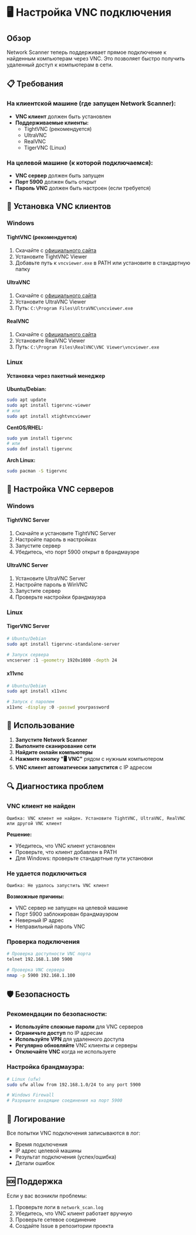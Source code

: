 # 🖥️ Настройка VNC подключения

## Обзор

Network Scanner теперь поддерживает прямое подключение к найденным компьютерам через VNC. Это позволяет быстро получить удаленный доступ к компьютерам в сети.

## 📋 Требования

### На клиентской машине (где запущен Network Scanner):
- **VNC клиент** должен быть установлен
- **Поддерживаемые клиенты:**
  - TightVNC (рекомендуется)
  - UltraVNC
  - RealVNC
  - TigerVNC (Linux)

### На целевой машине (к которой подключаемся):
- **VNC сервер** должен быть запущен
- **Порт 5900** должен быть открыт
- **Пароль VNC** должен быть настроен (если требуется)

## 🚀 Установка VNC клиентов

### Windows

#### TightVNC (рекомендуется)
1. Скачайте с [официального сайта](https://www.tightvnc.com/download.php)
2. Установите TightVNC Viewer
3. Добавьте путь к `vncviewer.exe` в PATH или установите в стандартную папку

#### UltraVNC
1. Скачайте с [официального сайта](https://www.uvnc.com/downloads/ultravnc.html)
2. Установите UltraVNC Viewer
3. Путь: `C:\Program Files\UltraVNC\vncviewer.exe`

#### RealVNC
1. Скачайте с [официального сайта](https://www.realvnc.com/download/viewer/)
2. Установите RealVNC Viewer
3. Путь: `C:\Program Files\RealVNC\VNC Viewer\vncviewer.exe`

### Linux

#### Установка через пакетный менеджер

**Ubuntu/Debian:**
```bash
sudo apt update
sudo apt install tigervnc-viewer
# или
sudo apt install xtightvncviewer
```

**CentOS/RHEL:**
```bash
sudo yum install tigervnc
# или
sudo dnf install tigervnc
```

**Arch Linux:**
```bash
sudo pacman -S tigervnc
```

## 🔧 Настройка VNC серверов

### Windows

#### TightVNC Server
1. Скачайте и установите TightVNC Server
2. Настройте пароль в настройках
3. Запустите сервер
4. Убедитесь, что порт 5900 открыт в брандмауэре

#### UltraVNC Server
1. Установите UltraVNC Server
2. Настройте пароль в WinVNC
3. Запустите сервер
4. Проверьте настройки брандмауэра

### Linux

#### TigerVNC Server
```bash
# Ubuntu/Debian
sudo apt install tigervnc-standalone-server

# Запуск сервера
vncserver :1 -geometry 1920x1080 -depth 24
```

#### x11vnc
```bash
# Ubuntu/Debian
sudo apt install x11vnc

# Запуск с паролем
x11vnc -display :0 -passwd yourpassword
```

## 🎯 Использование

1. **Запустите Network Scanner**
2. **Выполните сканирование сети**
3. **Найдите онлайн компьютеры**
4. **Нажмите кнопку "🖥️ VNC"** рядом с нужным компьютером
5. **VNC клиент автоматически запустится** с IP адресом

## 🔍 Диагностика проблем

### VNC клиент не найден
```
Ошибка: VNC клиент не найден. Установите TightVNC, UltraVNC, RealVNC или другой VNC клиент
```

**Решение:**
- Убедитесь, что VNC клиент установлен
- Проверьте, что клиент добавлен в PATH
- Для Windows: проверьте стандартные пути установки

### Не удается подключиться
```
Ошибка: Не удалось запустить VNC клиент
```

**Возможные причины:**
- VNC сервер не запущен на целевой машине
- Порт 5900 заблокирован брандмауэром
- Неверный IP адрес
- Неправильный пароль VNC

### Проверка подключения
```bash
# Проверка доступности VNC порта
telnet 192.168.1.100 5900

# Проверка VNC сервера
nmap -p 5900 192.168.1.100
```

## 🛡 Безопасность

### Рекомендации по безопасности:
- **Используйте сложные пароли** для VNC серверов
- **Ограничьте доступ** по IP адресам
- **Используйте VPN** для удаленного доступа
- **Регулярно обновляйте** VNC клиенты и серверы
- **Отключайте VNC** когда не используете

### Настройка брандмауэра:
```bash
# Linux (ufw)
sudo ufw allow from 192.168.1.0/24 to any port 5900

# Windows Firewall
# Разрешите входящие соединения на порт 5900
```

## 📝 Логирование

Все попытки VNC подключения записываются в лог:
- Время подключения
- IP адрес целевой машины
- Результат подключения (успех/ошибка)
- Детали ошибок

## 🆘 Поддержка

Если у вас возникли проблемы:
1. Проверьте логи в `network_scan.log`
2. Убедитесь, что VNC клиент работает вручную
3. Проверьте сетевое соединение
4. Создайте Issue в репозитории проекта
